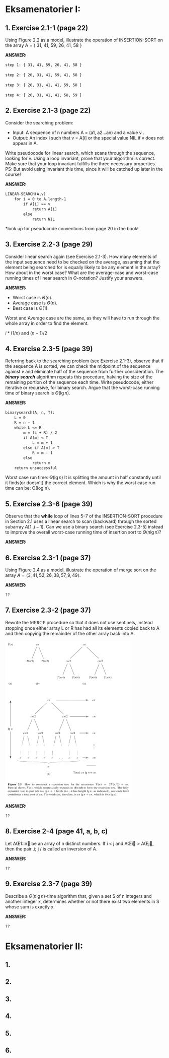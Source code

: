 <h1>Eksamenatorier I:</h1>


## 1. Exercise 2.1-1 (page 22)
Using Figure 2.2 as a model, illustrate the operation of INSERTION-SORT on the array A = { 31, 41, 59, 26, 41, 58 }

<b>ANSWER:</b>
    
    step 1: { 31, 41, 59, 26, 41, 58 }

    step 2: { 26, 31, 41, 59, 41, 58 }

    step 3: { 26, 31, 41, 41, 59, 58 }

    step 4: { 26, 31, 41, 41, 58, 59 }


## 2. Exercise 2.1-3 (page 22)
Consider the searching problem:
- Input: A sequence of n numbers A = (a1, a2...an) and a value v .
- Output: An index i such that v = A[i] or the special value NIL if v does not appear in A.

Write pseudocode for linear search, which scans through the sequence, looking for v. Using a loop invariant, prove that your algorithm is correct. 
Make sure that your loop invariant fulfills the three necessary properties.
PS: But avoid using invariant this time, since it will be catched up later in the course!

<b>ANSWER:</b>

    LINEAR-SEARCH(A,v) 
        for i = 0 to A.length-1
            if A[i] == v
                return A[i]
            else 
                return NIL

*look up for pseudocode conventions from page 20 in the book!

## 3. Exercise 2.2-3 (page 29)
Consider linear search again (see Exercise 2.1-3). 
How many elements of the input sequence need to be checked on the average, assuming that the element being searched for is equally likely to be any element in the array? 
How about in the worst case? What are the average-case and worst-case running times of linear search in $\Theta$-notation? Justify your answers.

<b>ANSWER:</b>

- Worst case is $\Theta(n)$.
- Average case is $\Theta(n)$.
- Best case is $\Theta(1)$.

Worst and Average case are the same, as they will have to run through the whole array in order to find the element.

$i*(1/n)$   and  $(n +1)/2$

## 4. Exercise 2.3-5 (page 39)
Referring back to the searching problem (see Exercise 2.1-3), observe that if the
sequence A is sorted, we can check the midpoint of the sequence against $v$ and
eliminate half of the sequence from further consideration. The ***binary search*** algorithm repeats this procedure, halving the size of the remaining portion of the
sequence each time. Write pseudocode, either iterative or recursive, for binary
search. Argue that the worst-case running time of binary search is $\Theta(\lg n)$.

<b>ANSWER:</b>

    binarysearch(A, n, T):
        L = 0
        R = n − 1
        while L <= R
            m = (L + R) / 2
            if A[m] < T
                L = m + 1
            else if A[m] > T
                R = m - 1
            else
                return m
        return unsuccessful

Worst case run time: $\Theta(\lg n)$
It is splitting the amount in half constantly until it finds(or doesn’t) the correct element. 
Which is why the worst case run time can be: ϴ(log n).

## 5. Exercise 2.3-6 (page 39)
Observe that the **while** loop of lines 5–7 of the INSERTION-SORT procedure in Section 2.1 uses a linear search to scan (backward) through the sorted subarray $A[1..j-1]$. Can we use a binary search (see Exercise 2.3-5) instead to improve the overall worst-case running time of insertion sort to $\Theta(n \lg n)$?

<b>ANSWER:</b>

## 6. Exercise 2.3-1 (page 37)
Using Figure 2.4 as a model, illustrate the operation of merge sort on the array $A = \langle 3,41,52,26,38,57,9,49\rangle$.

<b>ANSWER:</b>
    
    ??

## 7. Exercise 2.3-2 (page 37)
Rewrite the <span style="font-family:Rieux Minus;">MERGE</span> procedure so that it does not use sentinels, instead stopping once either array L or R has had all its elements copied back to A and then copying the remainder of the other array back into A.

<img src="images/Exercise 2.3-2.png" width="400" height="500" border="0"/>

<b>ANSWER:</b>
    
    ??

## 8. Exercise 2-4 (page 41, a, b, c)
Let AŒ1::n􏰀 be an array of n distinct numbers. If i < j and AŒi􏰀 > AŒj􏰀, then the pair .i; j / is called an inversion of A.


<b>ANSWER:</b>
    
    ??

## 9. Exercise 2.3-7 (page 39)
Describe a $\Theta(n \lg n)$-time algorithm that, given a set S of n integers and another integer x, determines whether or not there exist two elements in S whose sum is exactly x.

<b>ANSWER:</b>
    
    ??

<h1>Eksamenatorier II:</h1>


## 1. 

## 2. 
 
## 3. 

## 4. 

## 5. 

## 6. 